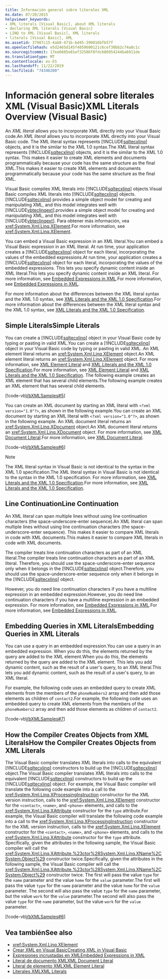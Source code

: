 ```yaml
---
title: Información general sobre literales XML
ms.date: 07/20/2015
helpviewer_keywords:
- XML literals [Visual Basic], about XML literals
- declaring XML literals [Visual Basic]
- LINQ to XML [Visual Basic], XML literals
- literals [Visual Basic], XML
ms.assetid: 37987c15-4ab8-471b-bd45-399816bfb57f
ms.openlocfilehash: e5d2465d145f4059600121c6cef30bb2c74a8c1c
ms.sourcegitcommit: 17ee6605e01ef32506f8fdc686954244ba6911de
ms.translationtype: MT
ms.contentlocale: es-ES
ms.lasthandoff: 11/22/2019
ms.locfileid: "74346200"
---
```

# <a name="xml-literals-overview-visual-basic"></a><span data-ttu-id="9784a-102">Información general sobre literales XML (Visual Basic)</span><span class="sxs-lookup"><span data-stu-id="9784a-102">XML Literals Overview (Visual Basic)</span></span>
<span data-ttu-id="9784a-103">An *XML literal* allows you to incorporate XML directly into your Visual Basic code.</span><span class="sxs-lookup"><span data-stu-id="9784a-103">An *XML literal* allows you to incorporate XML directly into your Visual Basic code.</span></span> <span data-ttu-id="9784a-104">The XML literal syntax represents [!INCLUDE[sqltecxlinq](~/includes/sqltecxlinq-md.md)] objects, and it is the similar to the XML 1.0 syntax.</span><span class="sxs-lookup"><span data-stu-id="9784a-104">The XML literal syntax represents [!INCLUDE[sqltecxlinq](~/includes/sqltecxlinq-md.md)] objects, and it is the similar to the XML 1.0 syntax.</span></span> <span data-ttu-id="9784a-105">This makes it easier to create XML elements and documents programmatically because your code has the same structure as the final XML.</span><span class="sxs-lookup"><span data-stu-id="9784a-105">This makes it easier to create XML elements and documents programmatically because your code has the same structure as the final XML.</span></span>  
  
 <span data-ttu-id="9784a-106">Visual Basic compiles XML literals into [!INCLUDE[sqltecxlinq](~/includes/sqltecxlinq-md.md)] objects.</span><span class="sxs-lookup"><span data-stu-id="9784a-106">Visual Basic compiles XML literals into [!INCLUDE[sqltecxlinq](~/includes/sqltecxlinq-md.md)] objects.</span></span> [!INCLUDE[sqltecxlinq](~/includes/sqltecxlinq-md.md)] <span data-ttu-id="9784a-107">provides a simple object model for creating and manipulating XML, and this model integrates well with [!INCLUDE[vbteclinqext](~/includes/vbteclinqext-md.md)].</span><span class="sxs-lookup"><span data-stu-id="9784a-107">provides a simple object model for creating and manipulating XML, and this model integrates well with [!INCLUDE[vbteclinqext](~/includes/vbteclinqext-md.md)].</span></span> <span data-ttu-id="9784a-108">Para obtener más información, vea <xref:System.Xml.Linq.XElement>.</span><span class="sxs-lookup"><span data-stu-id="9784a-108">For more information, see <xref:System.Xml.Linq.XElement>.</span></span>  
  
 <span data-ttu-id="9784a-109">You can embed a Visual Basic expression in an XML literal.</span><span class="sxs-lookup"><span data-stu-id="9784a-109">You can embed a Visual Basic expression in an XML literal.</span></span> <span data-ttu-id="9784a-110">At run time, your application creates a [!INCLUDE[sqltecxlinq](~/includes/sqltecxlinq-md.md)] object for each literal, incorporating the values of the embedded expressions.</span><span class="sxs-lookup"><span data-stu-id="9784a-110">At run time, your application creates a [!INCLUDE[sqltecxlinq](~/includes/sqltecxlinq-md.md)] object for each literal, incorporating the values of the embedded expressions.</span></span> <span data-ttu-id="9784a-111">This lets you specify dynamic content inside an XML literal.</span><span class="sxs-lookup"><span data-stu-id="9784a-111">This lets you specify dynamic content inside an XML literal.</span></span> <span data-ttu-id="9784a-112">For more information, see [Embedded Expressions in XML](../../../../visual-basic/programming-guide/language-features/xml/embedded-expressions-in-xml.md).</span><span class="sxs-lookup"><span data-stu-id="9784a-112">For more information, see [Embedded Expressions in XML](../../../../visual-basic/programming-guide/language-features/xml/embedded-expressions-in-xml.md).</span></span>  
  
 <span data-ttu-id="9784a-113">For more information about the differences between the XML literal syntax and the XML 1.0 syntax, see [XML Literals and the XML 1.0 Specification](../../../../visual-basic/programming-guide/language-features/xml/xml-literals-and-the-xml-1-0-specification.md).</span><span class="sxs-lookup"><span data-stu-id="9784a-113">For more information about the differences between the XML literal syntax and the XML 1.0 syntax, see [XML Literals and the XML 1.0 Specification](../../../../visual-basic/programming-guide/language-features/xml/xml-literals-and-the-xml-1-0-specification.md).</span></span>  
  
## <a name="simple-literals"></a><span data-ttu-id="9784a-114">Simple Literals</span><span class="sxs-lookup"><span data-stu-id="9784a-114">Simple Literals</span></span>  
 <span data-ttu-id="9784a-115">You can create a [!INCLUDE[sqltecxlinq](~/includes/sqltecxlinq-md.md)] object in your Visual Basic code by typing or pasting in valid XML.</span><span class="sxs-lookup"><span data-stu-id="9784a-115">You can create a [!INCLUDE[sqltecxlinq](~/includes/sqltecxlinq-md.md)] object in your Visual Basic code by typing or pasting in valid XML.</span></span> <span data-ttu-id="9784a-116">An XML element literal returns an <xref:System.Xml.Linq.XElement> object.</span><span class="sxs-lookup"><span data-stu-id="9784a-116">An XML element literal returns an <xref:System.Xml.Linq.XElement> object.</span></span> <span data-ttu-id="9784a-117">For more information, see [XML Element Literal](../../../../visual-basic/language-reference/xml-literals/xml-element-literal.md) and [XML Literals and the XML 1.0 Specification](../../../../visual-basic/programming-guide/language-features/xml/xml-literals-and-the-xml-1-0-specification.md).</span><span class="sxs-lookup"><span data-stu-id="9784a-117">For more information, see [XML Element Literal](../../../../visual-basic/language-reference/xml-literals/xml-element-literal.md) and [XML Literals and the XML 1.0 Specification](../../../../visual-basic/programming-guide/language-features/xml/xml-literals-and-the-xml-1-0-specification.md).</span></span> <span data-ttu-id="9784a-118">The following example creates an XML element that has several child elements.</span><span class="sxs-lookup"><span data-stu-id="9784a-118">The following example creates an XML element that has several child elements.</span></span>  
  
 [!code-vb[VbXMLSamples#5](~/samples/snippets/visualbasic/VS_Snippets_VBCSharp/VbXMLSamples/VB/XMLSamples2.vb#5)]  
  
 <span data-ttu-id="9784a-119">You can create an XML document by starting an XML literal with `<?xml version="1.0"?>`, as shown in the following example.</span><span class="sxs-lookup"><span data-stu-id="9784a-119">You can create an XML document by starting an XML literal with `<?xml version="1.0"?>`, as shown in the following example.</span></span> <span data-ttu-id="9784a-120">An XML document literal returns an <xref:System.Xml.Linq.XDocument> object.</span><span class="sxs-lookup"><span data-stu-id="9784a-120">An XML document literal returns an <xref:System.Xml.Linq.XDocument> object.</span></span> <span data-ttu-id="9784a-121">For more information, see [XML Document Literal](../../../../visual-basic/language-reference/xml-literals/xml-document-literal.md).</span><span class="sxs-lookup"><span data-stu-id="9784a-121">For more information, see [XML Document Literal](../../../../visual-basic/language-reference/xml-literals/xml-document-literal.md).</span></span>  
  
 [!code-vb[VbXMLSamples#6](~/samples/snippets/visualbasic/VS_Snippets_VBCSharp/VbXMLSamples/VB/XMLSamples2.vb#6)]  
  
> [!NOTE]
> <span data-ttu-id="9784a-122">The XML literal syntax in Visual Basic is not identical to the syntax in the XML 1.0 specification.</span><span class="sxs-lookup"><span data-stu-id="9784a-122">The XML literal syntax in Visual Basic is not identical to the syntax in the XML 1.0 specification.</span></span> <span data-ttu-id="9784a-123">For more information, see [XML Literals and the XML 1.0 Specification](../../../../visual-basic/programming-guide/language-features/xml/xml-literals-and-the-xml-1-0-specification.md).</span><span class="sxs-lookup"><span data-stu-id="9784a-123">For more information, see [XML Literals and the XML 1.0 Specification](../../../../visual-basic/programming-guide/language-features/xml/xml-literals-and-the-xml-1-0-specification.md).</span></span>  
  
## <a name="line-continuation"></a><span data-ttu-id="9784a-124">Line Continuation</span><span class="sxs-lookup"><span data-stu-id="9784a-124">Line Continuation</span></span>  
 <span data-ttu-id="9784a-125">An XML literal can span multiple lines without using line continuation characters (the space-underscore-enter sequence).</span><span class="sxs-lookup"><span data-stu-id="9784a-125">An XML literal can span multiple lines without using line continuation characters (the space-underscore-enter sequence).</span></span> <span data-ttu-id="9784a-126">This makes it easier to compare XML literals in code with XML documents.</span><span class="sxs-lookup"><span data-stu-id="9784a-126">This makes it easier to compare XML literals in code with XML documents.</span></span>  
  
 <span data-ttu-id="9784a-127">The compiler treats line continuation characters as part of an XML literal.</span><span class="sxs-lookup"><span data-stu-id="9784a-127">The compiler treats line continuation characters as part of an XML literal.</span></span> <span data-ttu-id="9784a-128">Therefore, you should use the space-underscore-enter sequence only when it belongs in the [!INCLUDE[sqltecxlinq](~/includes/sqltecxlinq-md.md)] object.</span><span class="sxs-lookup"><span data-stu-id="9784a-128">Therefore, you should use the space-underscore-enter sequence only when it belongs in the [!INCLUDE[sqltecxlinq](~/includes/sqltecxlinq-md.md)] object.</span></span>  
  
 <span data-ttu-id="9784a-129">However, you do need line continuation characters if you have a multiline expression in an embedded expression.</span><span class="sxs-lookup"><span data-stu-id="9784a-129">However, you do need line continuation characters if you have a multiline expression in an embedded expression.</span></span> <span data-ttu-id="9784a-130">For more information, see [Embedded Expressions in XML](../../../../visual-basic/programming-guide/language-features/xml/embedded-expressions-in-xml.md).</span><span class="sxs-lookup"><span data-stu-id="9784a-130">For more information, see [Embedded Expressions in XML](../../../../visual-basic/programming-guide/language-features/xml/embedded-expressions-in-xml.md).</span></span>  
  
## <a name="embedding-queries-in-xml-literals"></a><span data-ttu-id="9784a-131">Embedding Queries in XML Literals</span><span class="sxs-lookup"><span data-stu-id="9784a-131">Embedding Queries in XML Literals</span></span>  
 <span data-ttu-id="9784a-132">You can use a query in an embedded expression.</span><span class="sxs-lookup"><span data-stu-id="9784a-132">You can use a query in an embedded expression.</span></span> <span data-ttu-id="9784a-133">When you do this, the elements returned by the query are added to the XML element.</span><span class="sxs-lookup"><span data-stu-id="9784a-133">When you do this, the elements returned by the query are added to the XML element.</span></span> <span data-ttu-id="9784a-134">This lets you add dynamic content, such as the result of a user's query, to an XML literal.</span><span class="sxs-lookup"><span data-stu-id="9784a-134">This lets you add dynamic content, such as the result of a user's query, to an XML literal.</span></span>  
  
 <span data-ttu-id="9784a-135">For example, the following code uses an embedded query to create XML elements from the members of the `phoneNumbers2` array and then add those elements as children of `contact2`.</span><span class="sxs-lookup"><span data-stu-id="9784a-135">For example, the following code uses an embedded query to create XML elements from the members of the `phoneNumbers2` array and then add those elements as children of `contact2`.</span></span>  
  
 [!code-vb[VbXMLSamples#7](~/samples/snippets/visualbasic/VS_Snippets_VBCSharp/VbXMLSamples/VB/XMLSamples2.vb#7)]  
  
## <a name="how-the-compiler-creates-objects-from-xml-literals"></a><span data-ttu-id="9784a-136">How the Compiler Creates Objects from XML Literals</span><span class="sxs-lookup"><span data-stu-id="9784a-136">How the Compiler Creates Objects from XML Literals</span></span>  
 <span data-ttu-id="9784a-137">The Visual Basic compiler translates XML literals into calls to the equivalent [!INCLUDE[sqltecxlinq](~/includes/sqltecxlinq-md.md)] constructors to build up the [!INCLUDE[sqltecxlinq](~/includes/sqltecxlinq-md.md)] object.</span><span class="sxs-lookup"><span data-stu-id="9784a-137">The Visual Basic compiler translates XML literals into calls to the equivalent [!INCLUDE[sqltecxlinq](~/includes/sqltecxlinq-md.md)] constructors to build up the [!INCLUDE[sqltecxlinq](~/includes/sqltecxlinq-md.md)] object.</span></span> <span data-ttu-id="9784a-138">For example, the Visual Basic compiler will translate the following code example into a call to the <xref:System.Xml.Linq.XProcessingInstruction> constructor for the XML version instruction, calls to the <xref:System.Xml.Linq.XElement> constructor for the `<contact>`, `<name>`, and `<phone>` elements, and calls to the <xref:System.Xml.Linq.XAttribute> constructor for the `type` attribute.</span><span class="sxs-lookup"><span data-stu-id="9784a-138">For example, the Visual Basic compiler will translate the following code example into a call to the <xref:System.Xml.Linq.XProcessingInstruction> constructor for the XML version instruction, calls to the <xref:System.Xml.Linq.XElement> constructor for the `<contact>`, `<name>`, and `<phone>` elements, and calls to the <xref:System.Xml.Linq.XAttribute> constructor for the `type` attribute.</span></span> <span data-ttu-id="9784a-139">Specifically, given the attributes in the following sample, the Visual Basic compiler will call the <xref:System.Xml.Linq.XAttribute.%23ctor%28System.Xml.Linq.XName%2CSystem.Object%29> constructor twice.</span><span class="sxs-lookup"><span data-stu-id="9784a-139">Specifically, given the attributes in the following sample, the Visual Basic compiler will call the <xref:System.Xml.Linq.XAttribute.%23ctor%28System.Xml.Linq.XName%2CSystem.Object%29> constructor twice.</span></span> <span data-ttu-id="9784a-140">The first will pass the value `type` for the `name` parameter and the value `home` for the `value` parameter.</span><span class="sxs-lookup"><span data-stu-id="9784a-140">The first will pass the value `type` for the `name` parameter and the value `home` for the `value` parameter.</span></span> <span data-ttu-id="9784a-141">The second will also pass the value `type` for the `name` parameter, but the value `work` for the `value` parameter.</span><span class="sxs-lookup"><span data-stu-id="9784a-141">The second will also pass the value `type` for the `name` parameter, but the value `work` for the `value` parameter.</span></span>  
  
 [!code-vb[VbXMLSamples#6](~/samples/snippets/visualbasic/VS_Snippets_VBCSharp/VbXMLSamples/VB/XMLSamples2.vb#6)]  
  
## <a name="see-also"></a><span data-ttu-id="9784a-142">Vea también</span><span class="sxs-lookup"><span data-stu-id="9784a-142">See also</span></span>

- <xref:System.Xml.Linq.XElement>
- [<span data-ttu-id="9784a-143">Crear XML en Visual Basic</span><span class="sxs-lookup"><span data-stu-id="9784a-143">Creating XML in Visual Basic</span></span>](../../../../visual-basic/programming-guide/language-features/xml/creating-xml.md)
- [<span data-ttu-id="9784a-144">Expresiones incrustadas en XML</span><span class="sxs-lookup"><span data-stu-id="9784a-144">Embedded Expressions in XML</span></span>](../../../../visual-basic/programming-guide/language-features/xml/embedded-expressions-in-xml.md)
- [<span data-ttu-id="9784a-145">Literal de documento XML</span><span class="sxs-lookup"><span data-stu-id="9784a-145">XML Document Literal</span></span>](../../../../visual-basic/language-reference/xml-literals/xml-document-literal.md)
- [<span data-ttu-id="9784a-146">Literal de elemento XML</span><span class="sxs-lookup"><span data-stu-id="9784a-146">XML Element Literal</span></span>](../../../../visual-basic/language-reference/xml-literals/xml-element-literal.md)
- [<span data-ttu-id="9784a-147">Literales XML</span><span class="sxs-lookup"><span data-stu-id="9784a-147">XML Literals</span></span>](../../../../visual-basic/language-reference/xml-literals/index.md)
